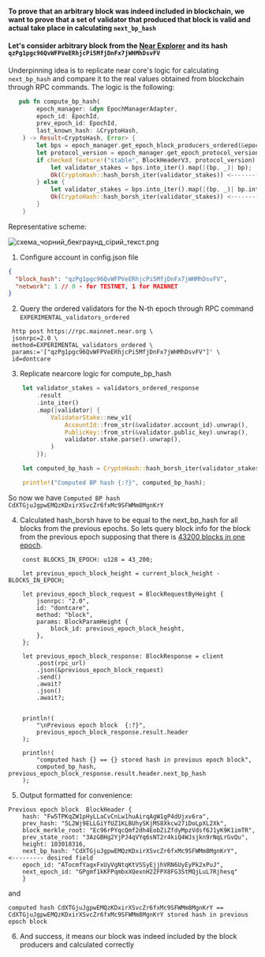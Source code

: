#### To prove that an arbitrary block was indeed included in blockchain, we want to prove that a set of validator that produced that block is valid and actual take place in calculating `next_bp_hash`


#### Let's consider arbitrary block from the [Near Explorer](https://explorer.near.org/blocks/qzPg1pgc96QvWFPVeERhjcPi5MfjDnFx7jWHMhDsvFV) and its hash `qzPg1pgc96QvWFPVeERhjcPi5MfjDnFx7jWHMhDsvFV`

Underpinning idea is to replicate near core's logic for calculating `next_bp_hash` and compare it to the real values obtained from blockchain through RPC commands. The logic is the following: 

```rust
   pub fn compute_bp_hash(
        epoch_manager: &dyn EpochManagerAdapter,
        epoch_id: EpochId,
        prev_epoch_id: EpochId,
        last_known_hash: &CryptoHash,
    ) -> Result<CryptoHash, Error> {
        let bps = epoch_manager.get_epoch_block_producers_ordered(&epoch_id, last_known_hash)?; <--------- step 1 is to acquire block producers for that epoch 
        let protocol_version = epoch_manager.get_epoch_protocol_version(&prev_epoch_id)?;
        if checked_feature!("stable", BlockHeaderV3, protocol_version) {
            let validator_stakes = bps.into_iter().map(|(bp, _)| bp);
            Ok(CryptoHash::hash_borsh_iter(validator_stakes)) <--------- step 2 is to compute bp_hash from the validator_stakes
        } else {
            let validator_stakes = bps.into_iter().map(|(bp, _)| bp.into_v1());
            Ok(CryptoHash::hash_borsh_iter(validator_stakes)) <--------- same step 2 
        }
    }

```

Representative scheme: 

![схема_чорний_бекграунд_сірий_текст.png](..%2F..%2F..%2F..%2F..%2FDocuments%2F%D1%81%D1%85%D0%B5%D0%BC%D0%B0_%D1%87%D0%BE%D1%80%D0%BD%D0%B8%D0%B9_%D0%B1%D0%B5%D0%BA%D0%B3%D1%80%D0%B0%D1%83%D0%BD%D0%B4_%D1%81%D1%96%D1%80%D0%B8%D0%B9_%D1%82%D0%B5%D0%BA%D1%81%D1%82.png)


1) Configure account in config.json file

```json
{
  "block_hash": "qzPg1pgc96QvWFPVeERhjcPi5MfjDnFx7jWHMhDsvFV",
  "network": 1 // 0 - for TESTNET, 1 for MAINNET
}
```

2) Query the ordered validators for the N-th epoch through RPC command `EXPERIMENTAL_validators_ordered` 


```
 http post https://rpc.mainnet.near.org \
 jsonrpc=2.0 \
 method=EXPERIMENTAL_validators_ordered \
 params:='["qzPg1pgc96QvWFPVeERhjcPi5MfjDnFx7jWHMhDsvFV"]' \
 id=dontcare
```

3) Replicate nearcore logic for compute_bp_hash

```rust
    let validator_stakes = validators_ordered_response
        .result
        .into_iter()
        .map(|validator| {
            ValidatorStake::new_v1(
                AccountId::from_str(&validator.account_id).unwrap(),
                PublicKey::from_str(&validator.public_key).unwrap(),
                validator.stake.parse().unwrap(),
            )
        });

    let computed_bp_hash = CryptoHash::hash_borsh_iter(validator_stakes);

    println!("Computed BP hash {:?}", computed_bp_hash);
```

So now we have
`Computed BP hash CdXTGjuJgpwEMQzKDxirXSvcZr6fxMc9SFWMm8MgnKrY
`

4) Calculated hash_borsh have to be equal to the next_bp_hash for all blocks from the previous epochs. So lets query block info for the block from the previous epoch supposing that there is [43200 blocks in one epoch](https://docs.near.org/concepts/basics/epoch).
```
    const BLOCKS_IN_EPOCH: u128 = 43_200;

    let previous_epoch_block_height = current_block_height - BLOCKS_IN_EPOCH;

    let previous_epoch_block_request = BlockRequestByHeight {
        jsonrpc: "2.0",
        id: "dontcare",
        method: "block",
        params: BlockParamHeight {
            block_id: previous_epoch_block_height,
        },
    };

    let previous_epoch_block_response: BlockResponse = client
        .post(rpc_url)
        .json(&previous_epoch_block_request)
        .send()
        .await?
        .json()
        .await?;


    println!(
        "\nPrevious epoch block  {:?}",
        previous_epoch_block_response.result.header
    );

    println!(
        "computed hash {} == {} stored hash in previous epoch block",
        computed_bp_hash, previous_epoch_block_response.result.header.next_bp_hash
    );

```

5) Output formatted for convenience:

```
Previous epoch block  BlockHeader { 
    hash: "Fw5TPKqZW1pHyLLaCvCnLw1huAirqAgW1gP4dUjxv6ra", 
    prev_hash: "5L2Wj9ELLGiYfUZ1KLBUhySKjMS8Xkcw27iDoLpXL2Xk",
    block_merkle_root: "Ec96rPYqcQmf2dh4EobZiZfdyMpzVdsf6J1yK9K1imTR", 
    prev_state_root: "3AzGBHg2YjPJ4qVYq6sNT2r4kiQ4WJsjkn9rNqLrGvQu", 
    height: 103018316, 
    next_bp_hash: "CdXTGjuJgpwEMQzKDxirXSvcZr6fxMc9SFWMm8MgnKrY",    <--------- desired field 
    epoch_id: "ATocmfYagxFxUyVgNtqKtVSSyEjjhVRN6UyEyPk2xPuJ", 
    next_epoch_id: "GPgmf1kKFPqmbxXQexnH2ZFPX8FG3StMQjLuL7Rjhesq" 
    }
```
and 

```
computed hash CdXTGjuJgpwEMQzKDxirXSvcZr6fxMc9SFWMm8MgnKrY == CdXTGjuJgpwEMQzKDxirXSvcZr6fxMc9SFWMm8MgnKrY stored hash in previous epoch block
```

6) And success, it means our block was indeed included by the block producers and calculated correctly